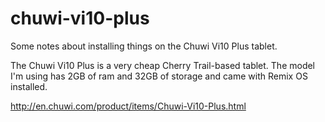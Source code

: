 # chuwi-vi10-plus

Some notes about installing things on the Chuwi Vi10 Plus tablet.

The Chuwi Vi10 Plus is a very cheap Cherry Trail-based tablet. The model I'm using has 2GB of ram and 32GB of storage and came with Remix OS installed.

http://en.chuwi.com/product/items/Chuwi-Vi10-Plus.html
